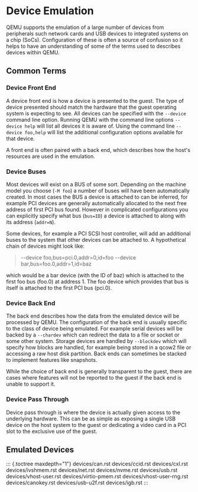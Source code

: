 # Device Emulation

QEMU supports the emulation of a large number of devices from
peripherals such network cards and USB devices to integrated systems on
a chip (SoCs). Configuration of these is often a source of confusion so
it helps to have an understanding of some of the terms used to describes
devices within QEMU.

## Common Terms

### Device Front End

A device front end is how a device is presented to the guest. The type
of device presented should match the hardware that the guest operating
system is expecting to see. All devices can be specified with the
`--device` command line option. Running QEMU with the command line
options `--device help` will list all devices it is aware of. Using the
command line `--device foo,help` will list the additional configuration
options available for that device.

A front end is often paired with a back end, which describes how the
host\'s resources are used in the emulation.

### Device Buses

Most devices will exist on a BUS of some sort. Depending on the machine
model you choose (`-M foo`) a number of buses will have been
automatically created. In most cases the BUS a device is attached to can
be inferred, for example PCI devices are generally automatically
allocated to the next free address of first PCI bus found. However in
complicated configurations you can explicitly specify what bus
(`bus=ID`) a device is attached to along with its address (`addr=N`).

Some devices, for example a PCI SCSI host controller, will add an
additional buses to the system that other devices can be attached to. A
hypothetical chain of devices might look like:

> \--device foo,bus=pci.0,addr=0,id=foo \--device
> bar,bus=foo.0,addr=1,id=baz

which would be a bar device (with the ID of baz) which is attached to
the first foo bus (foo.0) at address 1. The foo device which provides
that bus is itself is attached to the first PCI bus (pci.0).

### Device Back End

The back end describes how the data from the emulated device will be
processed by QEMU. The configuration of the back end is usually specific
to the class of device being emulated. For example serial devices will
be backed by a `--chardev` which can redirect the data to a file or
socket or some other system. Storage devices are handled by `--blockdev`
which will specify how blocks are handled, for example being stored in a
qcow2 file or accessing a raw host disk partition. Back ends can
sometimes be stacked to implement features like snapshots.

While the choice of back end is generally transparent to the guest,
there are cases where features will not be reported to the guest if the
back end is unable to support it.

### Device Pass Through

Device pass through is where the device is actually given access to the
underlying hardware. This can be as simple as exposing a single USB
device on the host system to the guest or dedicating a video card in a
PCI slot to the exclusive use of the guest.

## Emulated Devices

::: {.toctree maxdepth="1"}
devices/can.rst devices/ccid.rst devices/cxl.rst devices/ivshmem.rst
devices/net.rst devices/nvme.rst devices/usb.rst devices/vhost-user.rst
devices/virtio-pmem.rst devices/vhost-user-rng.rst devices/canokey.rst
devices/usb-u2f.rst devices/igb.rst
:::
